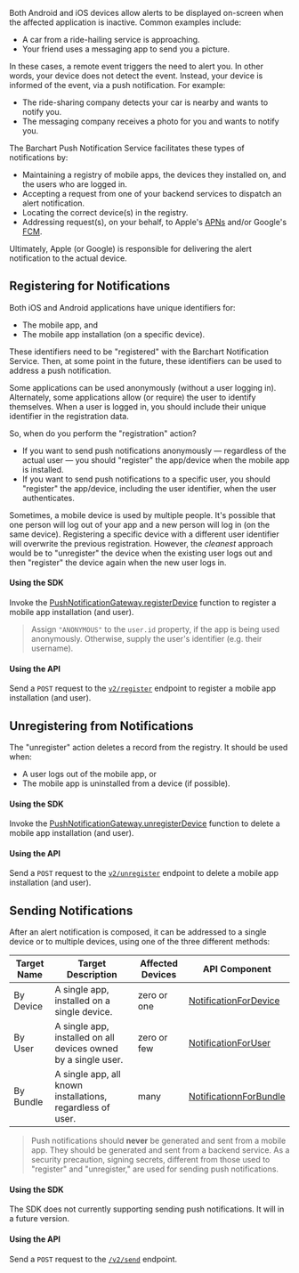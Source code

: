 Both Android and iOS devices allow alerts to be displayed on-screen when the affected application is inactive. Common examples include:

* A car from a ride-hailing service is approaching.
* Your friend uses a messaging app to send you a picture.

In these cases, a remote event triggers the need to alert you. In other words, your device does not detect the event. Instead, your device is informed of the event, via a push notification. For example:

* The ride-sharing company detects your car is nearby and wants to notify you.
* The messaging company receives a photo for you and wants to notify you.

The Barchart Push Notification Service facilitates these types of notifications by:

* Maintaining a registry of mobile apps, the devices they installed on, and the users who are logged in.
* Accepting a request from one of your backend services to dispatch an alert notification.
* Locating the correct device(s) in the registry.
* Addressing request(s), on your behalf, to Apple's [APNs](https://en.wikipedia.org/wiki/Apple_Push_Notification_service) and/or Google's [FCM](https://en.wikipedia.org/wiki/Firebase_Cloud_Messaging).

Ultimately, Apple (or Google) is responsible for delivering the alert notification to the actual device.

## Registering for Notifications

Both iOS and Android applications have unique identifiers for:

* The mobile app, and
* The mobile app installation (on a specific device).

These identifiers need to be "registered" with the Barchart Notification Service. Then, at some point in the future, these identifiers can be used to address a push notification.

Some applications can be used anonymously (without a user logging in). Alternately, some applications allow (or require) the user to identify themselves. When a user is logged in, you should include their unique identifier in the registration data.

So, when do you perform the "registration" action?

* If you want to send push notifications anonymously — regardless of the actual user — you should "register" the app/device when the mobile app is installed.
* If you want to send push notifications to a specific user, you should "register" the app/device, including the user identifier, when the user authenticates.

Sometimes, a mobile device is used by multiple people. It's possible that one person will log out of your app and a new person will log in (on the same device). Registering a specific device with a different user identifier will overwrite the previous registration. However, the _cleanest_ approach would be to "unregister" the device when the existing user logs out and then "register" the device again when the new user logs in.

#### Using the SDK

Invoke the [PushNotificationGateway.registerDevice](/content/sdk/lib-gateway?id=pushnotificationgatewayregisterdevice) function to register a mobile app installation (and user). 

> Assign ```"ANONYMOUS"``` to the ```user.id``` property, if the app is being used anonymously. Otherwise, supply the user's identifier (e.g. their username).

#### Using the API

Send a ```POST``` request to the [```v2/register```](/content/api/paths?id=post-v2register) endpoint to register a mobile app installation (and user).

## Unregistering from Notifications

The "unregister" action deletes a record from the registry. It should be used when:

* A user logs out of the mobile app, or
* The mobile app is uninstalled from a device (if possible).

#### Using the SDK

Invoke the [PushNotificationGateway.unregisterDevice](/content/sdk/lib-gateway?id=pushnotificationgatewayunregisterdevice) function to delete a mobile app installation (and user).

#### Using the API

Send a ```POST``` request to the [```v2/unregister```](/content/api/paths?id=post-v2unregister) endpoint to delete a mobile app installation (and user).

## Sending Notifications

After an alert notification is composed, it can be addressed to a single device or to multiple devices, using one of the three different methods:

| Target Name | Target Description                                             | Affected Devices | API Component                                                                      |
|-------------|----------------------------------------------------------------|------------------|------------------------------------------------------------------------------------|
| By Device   | A single app, installed on a single device.                    | zero or one      | [NotificationForDevice](/content/api/components?id=schemasnotificationfordevice)   |
| By User     | A single app, installed on all devices owned by a single user. | zero or few      | [NotificationForUser](/content/api/components?id=schemasnotificationforuser)       |
| By Bundle   | A single app, all known installations, regardless of user.     | many             | [NotificationnForBundle](/content/api/components?id=schemasnotificationnforbundle) |

> Push notifications should **never** be generated and sent from a mobile app. They should be generated and sent from a backend service. As a security precaution, signing secrets, different from those used to "register" and "unregister," are used for sending push notifications.

#### Using the SDK

The SDK does not currently supporting sending push notifications. It will in a future version.

#### Using the API

Send a ```POST``` request to the [```/v2/send```](/content/api/paths?id=post-v2send) endpoint.
